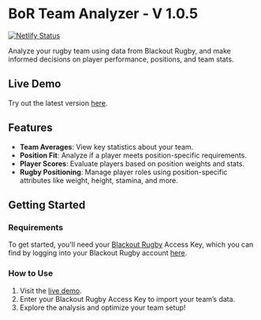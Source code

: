 # BoR Team Analyzer - V 1.0.5

[![Netlify Status](https://api.netlify.com/api/v1/badges/059c03a9-add5-41e9-9c40-9aec21ffc412/deploy-status)](https://app.netlify.com/sites/borteamanalyzer/deploys)

Analyze your rugby team using data from Blackout Rugby, and make informed decisions on player performance, positions, and team stats.

## Live Demo
Try out the latest version [here](https://borteamanalyser.netlify.app/).

## Features
- **Team Averages**: View key statistics about your team.
- **Position Fit**: Analyze if a player meets position-specific requirements.
- **Player Scores**: Evaluate players based on position weights and stats.
- **Rugby Positioning**: Manage player roles using position-specific attributes like weight, height, stamina, and more.

## Getting Started

### Requirements
To get started, you'll need your [Blackout Rugby](https://www.blackoutrugby.com) Access Key, which you can find by logging into your Blackout Rugby account [here](https://www.blackoutrugby.com/game/me.account.php#page=account).

### How to Use
1. Visit the [live demo](https://borteamanalyser.netlify.app/).
2. Enter your Blackout Rugby Access Key to import your team’s data.
3. Explore the analysis and optimize your team setup!
